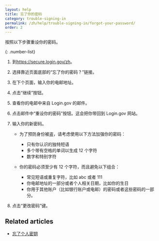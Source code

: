 ```yaml
---
layout: help
title: 忘了你的密码
category: trouble-signing-in
permalink: /zh/help/trouble-signing-in/forgot-your-password/
order: 2
---
```

按照以下步骤重设你的密码。

{: .number-list}

1. 到<https://secure.login.gov/zh>。
2. 选择靠近页面底部的“忘了你的密码？”链接。
3. 在下个页面，输入你的电邮地址。
4. 点击“继续”按钮。
5. 查看你的电邮中来自 Login.gov 的邮件。
6. 点击邮件中“重设你的密码”按钮。这会把你带回到 Login.gov 网站。
7. 输入你的新密码。
   
   * 为了预防身份被盗，请考虑使用以下方法加强你的密码：     
     * 只有你认识的独特短语
     * 多个带有空格的单词以生成 12 个字符
     * 数字和特别字符
   
   * 你的密码必须至少有 12 个字符，而且避免以下组合：    
     * 常见短语或重复字符，比如 abc 或者 111
     * 你电邮地址的一部分或者个人相关日期，比如你的生日
     * 你用于其他账户（比如银行账户或电邮）的密码或者这些密码的一部分。
8. 点击“更改密码”键。

## Related articles

* [忘了个人密钥](/zh/help/trouble-signing-in/forgot-your-personal-key/)
